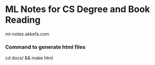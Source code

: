 # ML Notes for CS Degree and Book Reading

ml-notes.akkefa.com

### Command to generate html files
cd docs/ && make html
